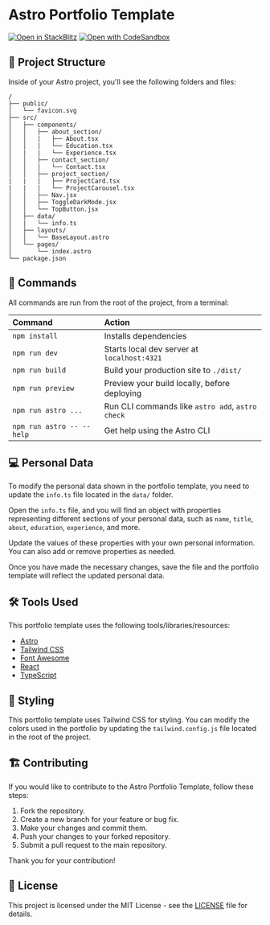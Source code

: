 # Astro Portfolio Template

[![Open in StackBlitz](https://developer.stackblitz.com/img/open_in_stackblitz.svg)](https://stackblitz.com/github/gio-del/Astro-Portfolio-Template)
[![Open with CodeSandbox](https://assets.codesandbox.io/github/button-edit-lime.svg)](https://codesandbox.io/p/sandbox/github/gio-del/Astro-Portfolio-Template)

## 🚀 Project Structure

Inside of your Astro project, you'll see the following folders and files:

```text
/
├── public/
│   └── favicon.svg
├── src/
│   ├── components/
│   │   ├── about_section/
│   │   |   ├── About.tsx
│   │   |   └── Education.tsx
│   |   |   └── Experience.tsx
│   │   ├── contact_section/
│   │   |   └── Contact.tsx
│   │   ├── project_section/
|   |   |   ├── ProjectCard.tsx
|   |   |   └── ProjectCarousel.tsx
│   │   ├── Nav.jsx
│   │   ├── ToggleDarkMode.jsx
│   │   └── TopButton.jsx
│   ├── data/
│   |   └── info.ts
│   ├── layouts/
│   │   └── BaseLayout.astro
│   └── pages/
│       └── index.astro
└── package.json
```

## 🧞 Commands

All commands are run from the root of the project, from a terminal:

| Command                   | Action                                           |
| :------------------------ | :----------------------------------------------- |
| `npm install`             | Installs dependencies                            |
| `npm run dev`             | Starts local dev server at `localhost:4321`      |
| `npm run build`           | Build your production site to `./dist/`          |
| `npm run preview`         | Preview your build locally, before deploying     |
| `npm run astro ...`       | Run CLI commands like `astro add`, `astro check` |
| `npm run astro -- --help` | Get help using the Astro CLI                     |

## 💻 Personal Data

To modify the personal data shown in the portfolio template, you need to update the `info.ts` file located in the `data/` folder.

Open the `info.ts` file, and you will find an object with properties representing different sections of your personal data, such as `name`, `title`, `about`, `education`, `experience`, and more.

Update the values of these properties with your own personal information. You can also add or remove properties as needed.

Once you have made the necessary changes, save the file and the portfolio template will reflect the updated personal data.

## 🛠️ Tools Used

This portfolio template uses the following tools/libraries/resources:

- [Astro](https://astro.build/)
- [Tailwind CSS](https://tailwindcss.com/)
- [Font Awesome](https://fontawesome.com/)
- [React](https://reactjs.org/)
- [TypeScript](https://www.typescriptlang.org/)

## 🎨 Styling

This portfolio template uses Tailwind CSS for styling. You can modify the colors used in the portfolio by updating the `tailwind.config.js` file located in the root of the project.

## 🏗️ Contributing

If you would like to contribute to the Astro Portfolio Template, follow these steps:

1. Fork the repository.
2. Create a new branch for your feature or bug fix.
3. Make your changes and commit them.
4. Push your changes to your forked repository.
5. Submit a pull request to the main repository.

Thank you for your contribution!

## 📝 License

This project is licensed under the MIT License - see the [LICENSE](LICENSE) file for details.
